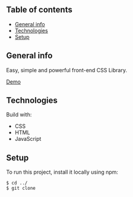 ## Table of contents

- [General info](#general-info)
- [Technologies](#technologies)
- [Setup](#setup)

## General info

Easy, simple and powerful front-end CSS Library.

[Demo](https://qaiswardag.github.io/css-framework/)

## Technologies

Build with:

- CSS
- HTML
- JavaScript

## Setup

To run this project, install it locally using npm:

```
$ cd ../
$ git clone
```
